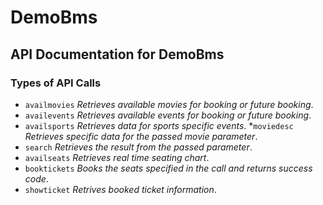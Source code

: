 # DemoBms

## API Documentation for DemoBms

### Types of API Calls
* `availmovies` _Retrieves available movies for booking or future booking_.
* `availevents` _Retrieves available events for booking or future booking_.
* `availsports` _Retrieves data for sports specific events_.
*`moviedesc` _Retrieves specific data for the passed movie parameter_.
* `search`  _Retrieves the result from the passed parameter_.
* `availseats`   _Retrieves real time seating chart_.
* `booktickets` _Books the seats specified in the call and returns success code_.
* `showticket` _Retrives booked ticket information_.

